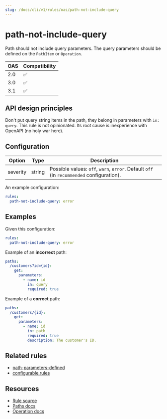 ```yaml
---
slug: /docs/cli/v1/rules/oas/path-not-include-query
---
```


# path-not-include-query

Path should not include query parameters.
The query parameters should be defined on the `PathItem` or `Operation`.

| OAS | Compatibility |
| --- | ------------- |
| 2.0 | ✅            |
| 3.0 | ✅            |
| 3.1 | ✅            |

## API design principles

Don't put query string items in the path, they belong in parameters with `in: query`.
This rule is not opinionated.
Its root cause is inexperience with OpenAPI (no holy war here).

## Configuration

| Option   | Type   | Description                                                                              |
| -------- | ------ | ---------------------------------------------------------------------------------------- |
| severity | string | Possible values: `off`, `warn`, `error`. Default `off` (in `recommended` configuration). |

An example configuration:

```yaml
rules:
  path-not-include-query: error
```

## Examples

Given this configuration:

```yaml
rules:
  path-not-include-query: error
```

Example of an **incorrect** path:

```yaml
paths:
  /customers?id={id}:
    get:
      parameters:
        - name: id
          in: query
          required: true
```

Example of a **correct** path:

```yaml
paths:
  /customers/{id}:
    get:
      parameters:
        - name: id
          in: path
          required: true
          description: The customer's ID.
```

## Related rules

- [path-parameters-defined](./path-parameters-defined.md)
- [configurable rules](../configurable-rules.md)

## Resources

- [Rule source](https://github.com/Redocly/redocly-cli/blob/main/packages/core/src/rules/common/parameter-description.ts)
- [Paths docs](https://redocly.com/docs/openapi-visual-reference/paths/)
- [Operation docs](https://redocly.com/docs/openapi-visual-reference/operation/)
